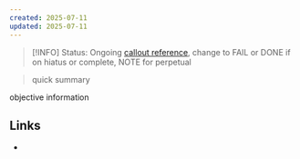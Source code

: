 ```yaml
---
created: 2025-07-11
updated: 2025-07-11
---
```


> [!INFO] Status: Ongoing
> [callout reference](https://forum.obsidian.md/t/all-callout-styles-for-reference/36102), change to FAIL or DONE if on hiatus or complete, NOTE for perpetual

> quick summary

objective information
## Links
- 
